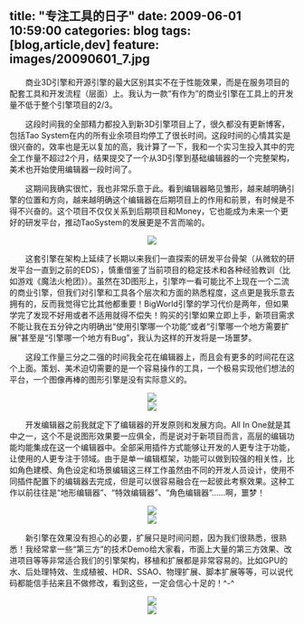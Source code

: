 title: "专注工具的日子"
date: 2009-06-01 10:59:00
categories: blog
tags: [blog,article,dev]
feature: images/20090601_7.jpg
---    
    
　　商业3D引擎和开源引擎的最大区别其实不在于性能效果，而是在服务项目的配套工具和开发流程（层面）上。我认为一款“有作为”的商业引擎在工具上的开发量不低于整个引擎项目的2/3。  
  

　　这段时间我的全部精力都投入到新3D引擎项目上了，很久都没有更新博客，包括Tao System在内的所有业余项目均停工了很长时间。这段时间的心情其实是很兴奋的，效率也是无以复加的高，我计算了一下，我和一个实习生投入其中的完全工作量不超过2个月，结果提交了一个从3D引擎到基础编辑器的一个完整架构，美术也开始使用编辑器一段时间了。  
<!--more-->  
　　这期间我确实很忙，我也非常乐意于此。看到编辑器略见雏形，越来越明确引擎的位置和方向，越来越明确这个编辑器在后期项目上的作用和前景，有时候是不得不兴奋的。这个项目不仅仅关系到后期项目和Money，它也能成为未来一个更好的研发平台，推动TaoSystem的发展更是不言而喻的。

<div style="text-align:center;"><img src="/images/20090601_1.jpg" style="vertical-align:middle;"/></div><div style="text-align:center;"></div>      
  
　　这套引擎在架构上延续了长期以来我们一直探索的研发平台骨架（从微软的研发平台一直到之前的EDS），慎重借鉴了当前项目的稳定技术和各种经验教训（比如游戏《魔法火枪团》）。虽然在3D图形上，引擎咋一看可能比不上现在一个二流的商业引擎，但我们对引擎和工具各个层次和方面的熟悉程度，这点更是我乐意去拥有的，反而我觉得它比其他都重要！BigWorld引擎的学习代价是两年，但如果学完了发现不好用或者不适用就得不偿失！购买的引擎如果立即上手，新项目需求不能让我在五分钟之内明确出“使用引擎哪一个功能”或者“引擎哪一个地方需要扩展”甚至是“引擎哪一个地方有Bug”，我认为这样的开发将是一场噩梦。  
  
　　这段工作量三分之二强的时间我全花在编辑器上，而且会有更多的时间花在这个上面。策划、美术迫切需要的是一个容易操作的工具，一个极易实现他们想法的平台，一个图像再棒的图形引擎是没有实际意义的。

<div style="text-align:center;"><img src="/images/20090601_2.jpg" style="vertical-align:middle;"/></div><div style="text-align:center;"></div>      
<div style="text-align:center;"><img src="/images/20090601_3.jpg" style="vertical-align:middle;"/></div><div style="text-align:center;"></div>        
  
　　开发编辑器之前我就定下了编辑器的开发原则和发展方向。All In One就是其中之一，这个不是说图形效果要一应俱全，而是说对于新项目而言，高层的编辑功能均能集成在这一个编辑器中。全部采用插件方式能够让开发的人更专注于功能，让使用的人更专注于领域。由于是单一编辑框架，功能可以做到较强的相关性，比如角色建模、角色设定和场景编辑这三样工作虽然由不同的开发人员设计，使用不同插件配置下的编辑器去完成，但是可以很容易融合在一起彼此考察效果。这种工作以前往往是“地形编辑器”、“特效编辑器”、“角色编辑器”……啊，噩梦！

<div style="text-align:center;"><img src="/images/20090601_4.jpg" style="vertical-align:middle;"/></div><div style="text-align:center;"></div>      
<div style="text-align:center;"><img src="/images/20090601_5.jpg" style="vertical-align:middle;"/></div><div style="text-align:center;"></div>          
  
　　新引擎在效果没有担心的必要，扩展只是时间问题，因为我们很熟悉，很熟悉！我经常拿一些“第三方”的技术Demo给大家看，市面上大量的第三方效果、改进项目等等非常适合我们的引擎架构，移植和扩展都是非常容易的。比如GPU的水、后处理特效、生成植被、HDR、SSAO、物理扩展、脚本扩展等等，可以说代码都能信手拈来且不做修改，看到这些，一定会信心十足的！^-^

<div style="text-align:center;"><img src="/images/20090601_6.jpg" style="vertical-align:middle;"/></div><div style="text-align:center;"></div>      
<div style="text-align:center;"><img src="/images/20090601_7.jpg" style="vertical-align:middle;"/></div><div style="text-align:center;"></div>          
